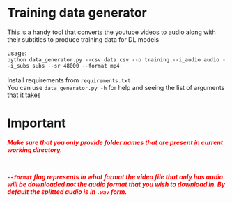 # Training data generator

This is a handy tool that converts the youtube videos to audio along with their subtitles to produce training data for DL models


usage:<br>
`python data_generator.py --csv data.csv --o training --i_audio audio --i_subs subs --sr 48000 --format mp4`<br>
<br>
Install requirements from `requirements.txt`<br>
You can use `data_generator.py -h` for help and seeing the list of arguments that it takes<br>
# Important
***<p style="color: #f00">Make sure that you only provide folder names that are present in current working directory.</p>***<br>
***<p style="color: #f00">`--format` flag represents in what format the video file that only has audio will be downloaded not the audio format that you wish to download in. By default the splitted audio is in `.wav` form.</p>***